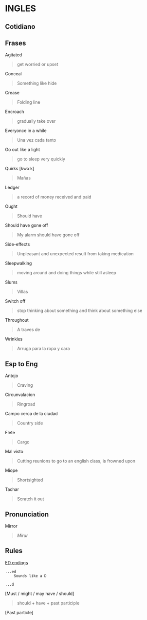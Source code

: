# INGLES

## Cotidiano


## Frases

Agitated
> get worried or upset

Conceal
> Something like hide 

Crease
> Folding line

Encroach
> gradually take over

Everyonce in a while
> Una vez cada tanto

Go out like a light
> go to sleep very quickly

Quirks  [kwəːk]
> Mañas

Ledger   
> a record of money received and paid

Ought
> Should have

Should have gone off
> My alarm should have gone off 

Side-effects
> Unpleasant and unexpected result from taking medication

Sleepwalking
> moving around and doing things while still asleep

Slums
> Villas

Switch off
> stop thinking about something and think about something else

Throughout
> A traves de 

Wrinkles
> Arruga para la ropa y cara

## Esp to Eng

Antojo
> Craving

Circunvalacion
> Ringroad

Campo cerca de la ciudad
> Country side

Flete
> Cargo

Mal visto
> Cutting reunions to go to an english class, is frowned upon

Miope
> Shortsighted

Tachar
> Scratch it out


## Pronunciation

Mirror
> _Mirur_


## Rules

[ED endings](https://englishforeveryone.org/PDFs/Pronouncing%20ED%20endings.pdf)

    ...ed
        Sounds like a D

    ...d

[Must / might / may have / should]

> should + have + past participle

[Past particle]
